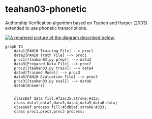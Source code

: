 # teahan03-phonetic
Authorship Verification algorithm based on Teahan and Harper [2003] extended to use phonetic transcriptions.

[![A rendered picture of the diagram described below.](https://mermaid.ink/img/eyJjb2RlIjoiZ3JhcGggVERcbiAgICBkYXRhMVtQQU4yMCBUcmFpbmluZyBGaWxlXSAtLT4gcHJvYzFcbiAgICBkYXRhMltQQU4yMCBUcnV0aCBGaWxlXSAtLT4gcHJvYzFcbiAgICBwcm9jMShbdGVhaGFuMDMucHkgcHJlcF0pIC0tPiBkYXRhM1xuICAgIGRhdGEzW1ByZXBhcmVkIERhdGEgRmlsZV0gLS0-IHByb2MyXG4gICAgcHJvYzIoW3RlYWhhbjAzLnB5IHRyYWluXSkgLS0-IGRhdGE0XG4gICAgZGF0YTRbVHJhaW5lZCBNb2RlbF0gLS0-IHByb2MzXG4gICAgZGF0YTVbUEFOMjAgRXZhbHVhdGlvbiBGaWxlXSAtLT4gcHJvYzNcbiAgICBwcm9jMyhbdGVhaGFuMDMucHkgYXBwbHldKSAtLT4gZGF0YTZcbiAgICBkYXRhNltBbnN3ZXJzXVxuXG5cbiAgICBjbGFzc0RlZiBkYXRhIGZpbGw6I2YyYWMzNSxzdHJva2U6IzMzMztcbiAgICBjbGFzcyBkYXRhMSxkYXRhMixkYXRhMyxkYXRhNCxkYXRhNSxkYXRhNiBkYXRhO1xuICAgIGNsYXNzRGVmIHByb2Nlc3MgZmlsbDojNWRiNWVmLHN0cm9rZTojMzMzO1xuICAgIGNsYXNzIHByb2MxLHByb2MyLHByb2MzIHByb2Nlc3M7IiwibWVybWFpZCI6e30sInVwZGF0ZUVkaXRvciI6ZmFsc2V9)](https://mermaid-js.github.io/mermaid-live-editor/#/edit/eyJjb2RlIjoiZ3JhcGggVERcbiAgICBkYXRhMVtQQU4yMCBUcmFpbmluZyBGaWxlXSAtLT4gcHJvYzFcbiAgICBkYXRhMltQQU4yMCBUcnV0aCBGaWxlXSAtLT4gcHJvYzFcbiAgICBwcm9jMShbdGVhaGFuMDMucHkgcHJlcF0pIC0tPiBkYXRhM1xuICAgIGRhdGEzW1ByZXBhcmVkIERhdGEgRmlsZV0gLS0-IHByb2MyXG4gICAgcHJvYzIoW3RlYWhhbjAzLnB5IHRyYWluXSkgLS0-IGRhdGE0XG4gICAgZGF0YTRbVHJhaW5lZCBNb2RlbF0gLS0-IHByb2MzXG4gICAgZGF0YTVbUEFOMjAgRXZhbHVhdGlvbiBGaWxlXSAtLT4gcHJvYzNcbiAgICBwcm9jMyhbdGVhaGFuMDMucHkgYXBwbHldKSAtLT4gZGF0YTZcbiAgICBkYXRhNltBbnN3ZXJzXVxuXG5cbiAgICBjbGFzc0RlZiBkYXRhIGZpbGw6I2YyYWMzNSxzdHJva2U6IzMzMztcbiAgICBjbGFzcyBkYXRhMSxkYXRhMixkYXRhMyxkYXRhNCxkYXRhNSxkYXRhNiBkYXRhO1xuICAgIGNsYXNzRGVmIHByb2Nlc3MgZmlsbDojNWRiNWVmLHN0cm9rZTojMzMzO1xuICAgIGNsYXNzIHByb2MxLHByb2MyLHByb2MzIHByb2Nlc3M7IiwibWVybWFpZCI6e30sInVwZGF0ZUVkaXRvciI6ZmFsc2V9)

```mermaid
graph TD
    data1[PAN20 Training File] --> proc1
    data2[PAN20 Truth File] --> proc1
    proc1([teahan03.py prep]) --> data3
    data3[Prepared Data File] --> proc2
    proc2([teahan03.py train]) --> data4
    data4[Trained Model] --> proc3
    data5[PAN20 Evaluation File] --> proc3
    proc3([teahan03.py eval]) --> data6
    data6[Answers]


    classDef data fill:#f2ac35,stroke:#333;
    class data1,data2,data3,data4,data5,data6 data;
    classDef process fill:#5db5ef,stroke:#333;
    class proc1,proc2,proc3 process;
```